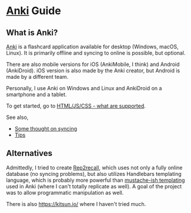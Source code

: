 # [Anki](https://apps.ankiweb.net/) Guide

## What is Anki?

[Anki](https://apps.ankiweb.net/) is a flashcard application available for desktop (Windows, macOS, Linux). It is primarily offline and syncing to online is possible, but optional.

There are also mobile versions for iOS (AnkiMobile, I think) and Android (AnkiDroid). iOS version is also made by the Anki creator, but Android is made by a different team.

Personally, I use Anki on Windows and Linux and AnkiDroid on a smartphone and a tablet.

To get started, go to [HTML/JS/CSS - what are supported](/html-js-css-support.md).

See also,

- [Some thought on syncing](/sync-size.md)
- [Tips](/tips)

## Alternatives

Admittedly, I tried to create [Rep2recall](https://github.com/rep2recall/rep2recall), which uses not only a fully online database (no syncing problems), but also utilizes Handlebars templating language, which is probably more powerful than [mustache-ish templating](/html-js-css-support.md#templating) used in Anki (where I can't totally replicate as well). A goal of the project was to allow programmatic manipulation as well.

There is also https://kitsun.io/ where I haven't tried much.
